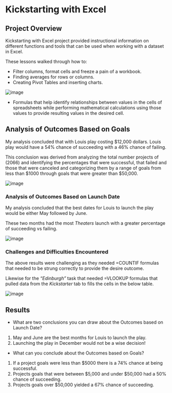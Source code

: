 # Kickstarting with Excel

## Project Overview

Kickstarting with Excel project provided instructional information on 
different functions and tools that can be used when working with a 
dataset in Excel.

These lessons walked through how to:

- Filter columns, format cells and freeze a pain of a workbook.
- Finding averages for rows or columns.
- Creating Pivot Tables and inserting charts.

![image](https://user-images.githubusercontent.com/79024998/109375854-02a52a80-788e-11eb-8c25-d6a83f6fe48a.png)

- Formulas that help identify relationships between values in the cells 
of spreadsheets while performing mathematical calculations using those 
values to provide resulting values in the desired cell.

## Analysis of Outcomes Based on Goals

My analysis concluded that with Louis play costing $12,000 dollars.
Louis play would have a 54% chance of succeeding with a 46% chance of 
failing.

This conclusion was derived from analyzing the total number projects of 
(2066) and identifying the percentages that were successful, that failed 
and those that were canceled and categorizing them by a range of goals 
from less than $1000 through goals that were greater than $50,000.

![image](https://user-images.githubusercontent.com/79024998/109375937-ce7e3980-788e-11eb-9102-da668d62cbf3.png)

### Analysis of Outcomes Based on Launch Date

My analysis concluded that the best dates for Louis to launch the play 
would be either May followed by June.

These two months had the most *Theaters* launch with a greater percentage 
of succeeding vs failing.

![image](https://user-images.githubusercontent.com/79024998/109375976-35035780-788f-11eb-9416-a1dabdb08d57.png)


### Challenges and Difficulties Encountered

The above results were challenging as they needed =COUNTIF formulas that 
needed to be strung correctly to provide the desire outcome.

Likewise for the *“Edinburgh”* task that needed =VLOOKUP formulas that 
pulled data from the *Kickstarter* tab to fills the cells in the below 
table.

![image](https://user-images.githubusercontent.com/79024998/109376014-9b887580-788f-11eb-8db7-54d8908a53ab.png)


## Results

- What are two conclusions you can draw about the Outcomes based on 
Launch Date?

1. May and June are the best months for Louis to launch the play.
2. Launching the play in December would not be a wise decision!
 
- What can you conclude about the Outcomes based on Goals?

1. If a project goals were less than $5000 there is a 74% chance at being 
successful. 
2. Projects goals that were between $5,000 and under $50,000 had a 50% 
chance of succeeding.
3. Projects goals over $50,000 yielded a 67% chance of succeeding.

